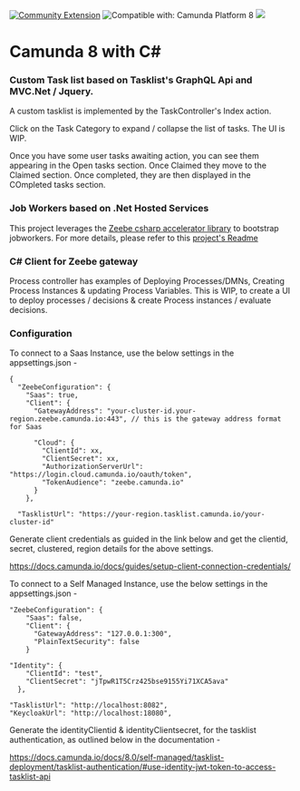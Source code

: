 [![Community Extension](https://img.shields.io/badge/Community%20Extension-An%20open%20source%20community%20maintained%20project-FF4700)](https://github.com/camunda-community-hub/community)
![Compatible with: Camunda Platform 8](https://img.shields.io/badge/Compatible%20with-Camunda%20Platform%208-0072Ce)
[![](https://img.shields.io/badge/Lifecycle-Incubating-blue)](https://github.com/Camunda-Community-Hub/community/blob/main/extension-lifecycle.md#incubating-)

# Camunda 8 with C#

### Custom Task list based on Tasklist's GraphQL Api and MVC.Net / Jquery.

A custom tasklist is implemented by the TaskController's Index action. 

Click on the Task Category to expand / collapse the list of tasks. The UI is WIP.

Once you have some user tasks awaiting action, you can see them appearing in the Open tasks section.
Once Claimed they move to the Claimed section.
Once completed, they are then displayed in the COmpleted tasks section.

### Job Workers based on .Net Hosted Services

This project leverages the [Zeebe csharp accelerator library](https://github.com/camunda-community-hub/zeebe-client-csharp-accelerator) to bootstrap jobworkers. For more details, please refer to this [project's Readme](https://github.com/camunda-community-hub/zeebe-client-csharp-accelerator/blob/main/README.md)

### C# Client for Zeebe gateway

Process controller has examples of Deploying Processes/DMNs, Creating Process Instances & updating Process Variables. This is WIP, to create a UI to deploy processes / decisions & create Process instances / evaluate decisions. 


### Configuration
To connect to a Saas Instance, use the below settings in the appsettings.json -

```
{
  "ZeebeConfiguration": {
    "Saas": true,
    "Client": {
      "GatewayAddress": "your-cluster-id.your-region.zeebe.camunda.io:443", // this is the gateway address format for Saas

      "Cloud": {
        "ClientId": xx,
        "ClientSecret": xx,
        "AuthorizationServerUrl": "https://login.cloud.camunda.io/oauth/token",
        "TokenAudience": "zeebe.camunda.io"
      }
    },

  "TasklistUrl": "https://your-region.tasklist.camunda.io/your-cluster-id"

 ```

Generate client credentials as guided in the link below and get the clientid, secret, clustered, region details for the above settings.
 
https://docs.camunda.io/docs/guides/setup-client-connection-credentials/

To connect to a Self Managed Instance, use the below settings in the appsettings.json -

```
"ZeebeConfiguration": {
    "Saas": false,
    "Client": {
      "GatewayAddress": "127.0.0.1:300",
      "PlainTextSecurity": false
    }

"Identity": {
    "ClientId": "test",
    "ClientSecret": "jTpwR1T5Crz425bse9155Yi71XCA5ava"
  },

"TasklistUrl": "http://localhost:8082",
"KeycloakUrl": "http://localhost:18080",
 ```

Generate the identityClientid & identityClientsecret, for the tasklist authentication, as outlined below in the documentation -

https://docs.camunda.io/docs/8.0/self-managed/tasklist-deployment/tasklist-authentication/#use-identity-jwt-token-to-access-tasklist-api
